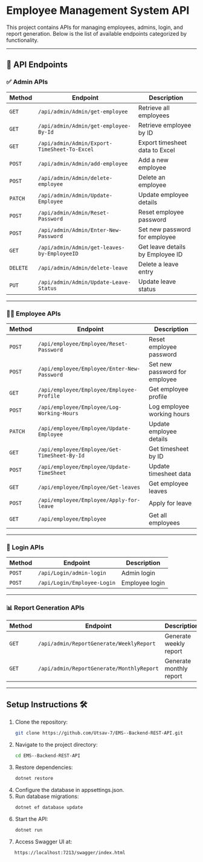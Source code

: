 # Employee Management System API

This project contains APIs for managing employees, admins, login, and report generation. Below is the list of available endpoints categorized by functionality.

---

## 🚀 **API Endpoints**

### ✅ **Admin APIs**
| Method   | Endpoint                                      | Description                         |
|---------|-----------------------------------------------|-------------------------------------|
| `GET`   | `/api/admin/Admin/get-employee`                | Retrieve all employees              |
| `GET`   | `/api/admin/Admin/get-employee-By-Id`          | Retrieve employee by ID             |
| `GET`   | `/api/admin/Admin/Export-TimeSheet-To-Excel`   | Export timesheet data to Excel      |
| `POST`  | `/api/admin/Admin/add-employee`                | Add a new employee                  |
| `POST`  | `/api/admin/Admin/delete-employee`             | Delete an employee                  |
| `PATCH` | `/api/admin/Admin/Update-Employee`             | Update employee details             |
| `POST`  | `/api/admin/Admin/Reset-Password`              | Reset employee password             |
| `POST`  | `/api/admin/Admin/Enter-New-Password`          | Set new password for employee       |
| `GET`   | `/api/admin/Admin/get-leaves-by-EmployeeID`    | Get leave details by Employee ID    |
| `DELETE`| `/api/admin/Admin/delete-leave`                | Delete a leave entry                |
| `PUT`   | `/api/admin/Admin/Update-Leave-Status`         | Update leave status                 |

---

### 👨‍💻 **Employee APIs**
| Method   | Endpoint                                     | Description                         |
|---------|----------------------------------------------|-------------------------------------|
| `POST`  | `/api/employee/Employee/Reset-Password`       | Reset employee password             |
| `POST`  | `/api/employee/Employee/Enter-New-Password`   | Set new password for employee       |
| `GET`   | `/api/employee/Employee/Employee-Profile`     | Get employee profile                |
| `POST`  | `/api/employee/Employee/Log-Working-Hours`    | Log employee working hours          |
| `PATCH` | `/api/employee/Employee/Update-Employee`      | Update employee details             |
| `GET`   | `/api/employee/Employee/Get-TimeSheet-By-Id`  | Get timesheet by ID                 |
| `POST`  | `/api/employee/Employee/Update-TimeSheet`     | Update timesheet data               |
| `GET`   | `/api/employee/Employee/Get-leaves`           | Get employee leaves                 |
| `POST`  | `/api/employee/Employee/Apply-for-leave`      | Apply for leave                     |
| `GET`   | `/api/employee/Employee`                      | Get all employees                   |

---

### 🔐 **Login APIs**
| Method   | Endpoint                        | Description             |
|---------|---------------------------------|-------------------------|
| `POST`  | `/api/Login/admin-login`         | Admin login              |
| `POST`  | `/api/Login/Employee-Login`      | Employee login           |

---

### 📊 **Report Generation APIs**
| Method   | Endpoint                                   | Description                     |
|---------|--------------------------------------------|---------------------------------|
| `GET`   | `/api/admin/ReportGenerate/WeeklyReport`    | Generate weekly report          |
| `GET`   | `/api/admin/ReportGenerate/MonthlyReport`   | Generate monthly report         |

---

## Setup Instructions 🛠️
1. Clone the repository:  
   ```sh
   git clone https://github.com/Utsav-7/EMS--Backend-REST-API.git
   ```
2. Navigate to the project directory:  
   ```sh
   cd EMS--Backend-REST-API
   ```
3. Restore dependencies:  
   ```sh
   dotnet restore
   ```
4. Configure the database in appsettings.json.
5. Run database migrations:  
   ```sh
   dotnet ef database update
   ```
6. Start the API:  
   ```sh
   dotnet run
   ```
7. Access Swagger UI at:
```
   https://localhost:7213/swagger/index.html
```
